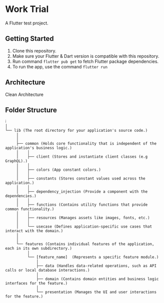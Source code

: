 # Work Trial

A Flutter test project.

## Getting Started

1. Clone this repository.
2. Make sure your Flutter & Dart version is compatible with this repository.
3. Run command `flutter pub get` to fetch Flutter package dependencies.
4. To run the app, use the command `flutter run `

## Architecture
Clean Architecture

## Folder Structure
```
⁞
│
└── lib (The root directory for your application's source code.)
     │
     │
     ├── common (Holds core functionality that is independent of the application's business logic.)
     │    │
     │    ├── client (Stores and instantiate client classes (e.g GraphQL).)
     │    │
     │    ├── colors (App constant colors.)
     │    │
     │    ├── constants (Stores constant values used across the application.)
     │    │
     │    ├── dependency_injection (Provide a component with the dependencies.)
     │    │
     │    ├── functions (Contains utility functions that provide common functionality.)
     │    │
     │    ├── resources (Manages assets like images, fonts, etc.)
     │    │
     │    └── usecase (Defines application-specific use cases that interact with the domain.)
     │
     │   
     └── features (Contains individual features of the application, each in its own subdirectory.)
          │
          └── [feature_name]  (Represents a specific feature module.)
              │
              ├── data (Handles data-related operations, such as API calls or local database interactions.)
              │
              ├── domain (Contains domain entities and business logic interfaces for the feature.)
              │
              └── presentation (Manages the UI and user interactions for the feature.)
```
